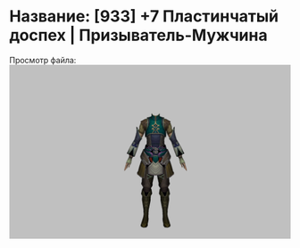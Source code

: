 # Название: [933] +7 Пластинчатый доспех | Призыватель-Мужчина

Просмотр файла:
![p080001.png](p080001.png)